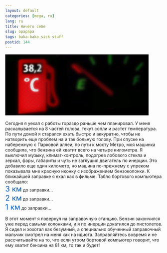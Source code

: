 ```yaml
---
layout: default
categories: [mega, ru]
lang: ru
title: Ничего себе
slug: opapapa
tags: baka-baka sick stuff 
postid: 144
---
```

<img src='/o_O/opapapa/sickgas.jpg' alt='38,2 градуса бензина' width="460" height="195"/>
<p>Сегодня я уехал с работы гораздо раньше чем планировал. У меня раскалывается на 8 частей голова, текут сопли и растет температура. По пути домой я старался ехать быстро и аккуратно, чтобы не натворить еще проблем на и так больную голову. При спуске на набережную с Парковой аллеи, по пути к мосту Метро, моя машинка сообщила, что бензина ей хватит всего на четыре километра. Я выключил музыку, климат-контроль, подогрев лобового стекла и зеркал, фары, габариты и чуть не заглушил двигатель по инерции. Это добавило еще один километр, но машина по-прежнему с упреком показывала  мне красную иконку с изображением бензоколонки. К ближайшей заправке я ехал как в фильме. Табло бортового компьютера сообщало:<br /> 
<span style="font-size: 24px; color: #005bcd;">3 км</span> до заправки…<br />
<span style="font-size: 24px; color: #005bcd;">2 км</span> до заправки…<br />
<span style="font-size: 24px; color: #005bcd;">1 км</span> до заправки…</p>
<p>В этот момент я повернул на заправочную станцию. Бензин закончился уже перед самыми колонками, и я по инерции докатился до пистолетов. Я сидел и хохотал как безумный, а специально обученный заправочный мальчик смотрел на меня как на идиота. Заправляйтесь вовремя и не рассчитывайте на то, что если утром бортовой компьютер говорит, что ему хватит бензина на 81 км, то так и будет!</p>
